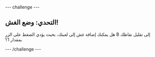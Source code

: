 \--- challenge \---

## التحدي: وضع الغش!

هل يمكنك إضافة غش إلى لعبتك، بحيث يؤدي الضغط على الزر B إلى تقليل نقاطك بمقدار 1؟

\--- /challenge \---